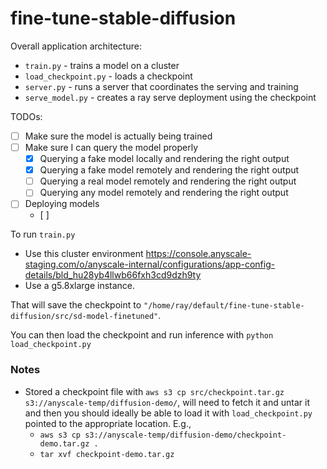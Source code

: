 # fine-tune-stable-diffusion

Overall application architecture:
 - `train.py` - trains a model on a cluster
 - `load_checkpoint.py` - loads a checkpoint
 - `server.py` - runs a server that coordinates the serving and training
 - `serve_model.py` - creates a ray serve deployment using the checkpoint

 TODOs:
  - [ ] Make sure the model is actually being trained
  - [ ] Make sure I can query the model properly
    - [x] Querying a fake model locally and rendering the right output
    - [x] Querying a fake model remotely and rendering the right output
    - [ ] Querying a real model remotely and rendering the right output
    - [ ] Querying any model remotely and rendering the right output
  - [ ] Deploying models
    - [ ]



To run `train.py`
- Use this cluster environment https://console.anyscale-staging.com/o/anyscale-internal/configurations/app-config-details/bld_hu28yb4llwb66fxh3cd9dzh9ty
- Use a g5.8xlarge instance.

That will save the checkpoint to `"/home/ray/default/fine-tune-stable-diffusion/src/sd-model-finetuned"`.

You can then load the checkpoint and run inference with `python load_checkpoint.py`


### Notes
- Stored a checkpoint file with `aws s3 cp src/checkpoint.tar.gz s3://anyscale-temp/diffusion-demo/`, will need to fetch it and untar it and then you should ideally be able to load it with `load_checkpoint.py` pointed to the appropriate location. E.g.,
    - `aws s3 cp s3://anyscale-temp/diffusion-demo/checkpoint-demo.tar.gz .`
    - `tar xvf checkpoint-demo.tar.gz`